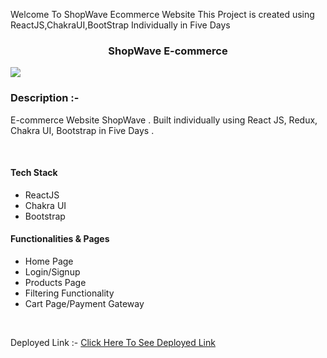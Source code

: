 Welcome To ShopWave Ecommerce Website
This Project is created using ReactJS,ChakraUI,BootStrap Individually in Five Days

<h3  align="center">ShopWave E-commerce </h3>
<image src="https://i.imgur.com/JRQHJyw.png"/>
<h3>Description :-</h3>
<p>E-commerce Website ShopWave . Built individually using React JS, Redux, Chakra UI, Bootstrap in Five Days . </p>
<br/>
<h4>Tech Stack</h4>
<ul>
<li>ReactJS</li>
<li>Chakra UI</li>
<li>Bootstrap</li>
</ul>

<h4>Functionalities & Pages</h4>
<ul>
<li>Home Page</li>
<li>Login/Signup</li>
<li>Products Page</li>
<li>Filtering Functionality</li>
<li>Cart Page/Payment Gateway</li>

</ul>
<br/>



Deployed Link :-
<a href="https://nykaawebsitebysandesh.netlify.app/" target="_blank">Click Here To See Deployed Link</a>
